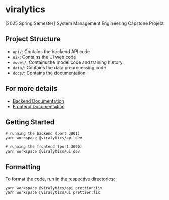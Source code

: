 # viralytics
[2025 Spring Semester] System Management Engineering Capstone Project

## Project Structure
- `api/`: Contains the backend API code
- `ui/`: Contains the UI web code
- `model/`: Contains the model code and training history
- `data/`: Contains the data preprocessing code
- `docs/`: Contains the documentation

## For more details
- [Backend Documentation](packages/api/README.md)
- [Frontend Documentation](packages/ui/README.md)

## Getting Started
```
# running the backend (port 3001)
yarn workspace @viralytics/api dev

# running the frontend (port 3000)
yarn workspace @viralytics/ui dev   
```

## Formatting
To format the code, run in the respective directories:
```
yarn workspace @viralytics/api prettier:fix
yarn workspace @viralytics/ui prettier:fix
```


